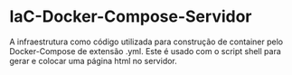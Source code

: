 # IaC-Docker-Compose-Servidor
A infraestrutura como código utilizada para construção de container pelo Docker-Compose de extensão .yml. Este é usado com o script shell para gerar e colocar uma página html no servidor.
